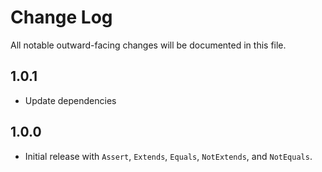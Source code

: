 # Change Log

All notable outward-facing changes will be documented in this file.

## 1.0.1

- Update dependencies

## 1.0.0

- Initial release with `Assert`, `Extends`, `Equals`, `NotExtends`, and
  `NotEquals`.
